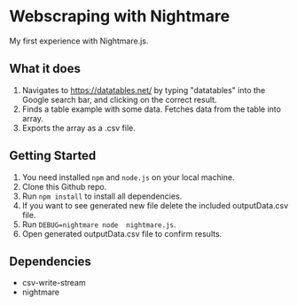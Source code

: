 # Webscraping with Nightmare

My first experience with Nightmare.js.

## What it does

1. Navigates to https://datatables.net/ by typing "datatables" into the Google search bar, and clicking on the correct result.
2. Finds a table example with some data. Fetches data from the table into array. 
3. Exports the array as a .csv file.

## Getting Started

1. You need installed `npm` and `node.js` on your local machine.
2. Clone this Github repo.
3. Run `npm install` to install all dependencies.
4. If you want to see generated new file delete the included outputData.csv file. 
5. Run ```DEBUG=nightmare node  nightmare.js```.
6. Open generated outputData.csv file to confirm results.

## Dependencies

* csv-write-stream
* nightmare

